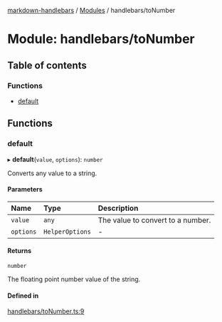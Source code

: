 [markdown-handlebars](../README.md) / [Modules](../modules.md) / handlebars/toNumber

# Module: handlebars/toNumber

## Table of contents

### Functions

- [default](handlebars_toNumber.md#default)

## Functions

### default

▸ **default**(`value`, `options`): `number`

Converts any value to a string.

#### Parameters

| Name | Type | Description |
| :------ | :------ | :------ |
| `value` | `any` | The value to convert to a number. |
| `options` | `HelperOptions` | - |

#### Returns

`number`

The floating point number value of the string.

#### Defined in

[handlebars/toNumber.ts:9](https://github.com/nationalparkservice/npmap5-plugins/blob/044451c/markdown-handlebars/src/handlebars/toNumber.ts#L9)
